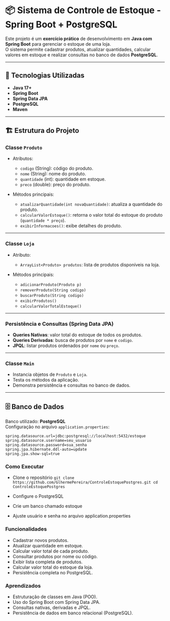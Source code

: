 # 📦 Sistema de Controle de Estoque - Spring Boot + PostgreSQL

Este projeto é um **exercício prático** de desenvolvimento em **Java com Spring Boot** para gerenciar o estoque de uma loja.  
O sistema permite cadastrar produtos, atualizar quantidades, calcular valores em estoque e realizar consultas no banco de dados **PostgreSQL**.

---

## 🚀 Tecnologias Utilizadas
- **Java 17+**
- **Spring Boot**
- **Spring Data JPA**
- **PostgreSQL**
- **Maven**

---

## 🏗️ Estrutura do Projeto

### Classe `Produto`
- Atributos:
  - `codigo` (String): código do produto.
  - `nome` (String): nome do produto.
  - `quantidade` (int): quantidade em estoque.
  - `preco` (double): preço do produto.

- Métodos principais:
  - `atualizarQuantidade(int novaQuantidade)`: atualiza a quantidade do produto.
  - `calcularValorEstoque()`: retorna o valor total do estoque do produto (`quantidade * preço`).
  - `exibirInformacoes()`: exibe detalhes do produto.

---

### Classe `Loja`
- Atributo:
  - `ArrayList<Produto> produtos`: lista de produtos disponíveis na loja.

- Métodos principais:
  - `adicionarProduto(Produto p)`
  - `removerProduto(String codigo)`
  - `buscarProduto(String codigo)`
  - `exibirProdutos()`
  - `calcularValorTotalEstoque()`

---

### Persistência e Consultas (Spring Data JPA)
- **Queries Nativas**: valor total do estoque de todos os produtos.
- **Queries Derivadas**: busca de produtos por `nome` e `codigo`.
- **JPQL**: listar produtos ordenados por `nome` ou `preço`.

---

### Classe `Main`
- Instancia objetos de `Produto` e `Loja`.
- Testa os métodos da aplicação.
- Demonstra persistência e consultas no banco de dados.

---

## 🗄️ Banco de Dados

Banco utilizado: **PostgreSQL**  
Configuração no arquivo `application.properties`:

```properties
spring.datasource.url=jdbc:postgresql://localhost:5432/estoque
spring.datasource.username=seu_usuario
spring.datasource.password=sua_senha
spring.jpa.hibernate.ddl-auto=update
spring.jpa.show-sql=true
```

### Como Executar

- Clone o repositório
  `git clone https://github.com/GlhermePereira/ControleEstoquePostgres.git
cd ControleEstoquePostgres`

- Configure o PostgreSQL
- Crie um banco chamado estoque
- Ajuste usuário e senha no arquivo application.properties


### Funcionalidades

- Cadastrar novos produtos.
- Atualizar quantidade em estoque.
- Calcular valor total de cada produto.
- Consultar produtos por nome ou código.
- Exibir lista completa de produtos.
- Calcular valor total do estoque da loja.
- Persistência completa no PostgreSQL.

### Aprendizados

- Estruturação de classes em Java (POO).
- Uso do Spring Boot com Spring Data JPA.
- Consultas nativas, derivadas e JPQL.
- Persistência de dados em banco relacional (PostgreSQL).
